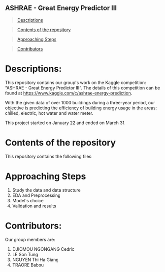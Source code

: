 ## ASHRAE - Great Energy Predictor III



> [Descriptions](#pd)

> [Contents of the repository](#conte)

> [Approaching Steps](#pd)

> [Contributors](#contri)


<a id="pd"></a>

# Descriptions: 
This repository contains our group's work on the Kaggle competition: “ASHRAE - Great Energy Predictor III”. The details of this competition can be found at https://www.kaggle.com/c/ashrae-energy-prediction.

With the given data of over 1000 buildings during a three-year period, our objective is predicting the efficiency of building energy usage in the areas: chilled, electric, hot water and water meter. 

This project started on January 22 and ended on March 31.

<a id="conte"></a>

# Contents of the repository
This repository contains the following files:


<a id="pd"></a>
# Approaching Steps

1. Study the data and data structure
2. EDA and Preprocessing
3. Model's choice
4. Validation and results

<a id="contri"></a>

# Contributors: 
Our group members are:
1. DJIOMOU NGONGANG Cedric
2. LE Son Tung
3. NGUYEN Thi Ha Giang
4. TRAORE Babou
